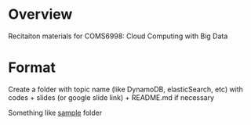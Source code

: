 # Overview
Recitaiton materials for COMS6998: Cloud Computing with Big Data

# Format
Create a folder with topic name (like DynamoDB, elasticSearch, etc) with codes + slides (or google slide link) + README.md if necessary

Something like [sample](./sample) folder
